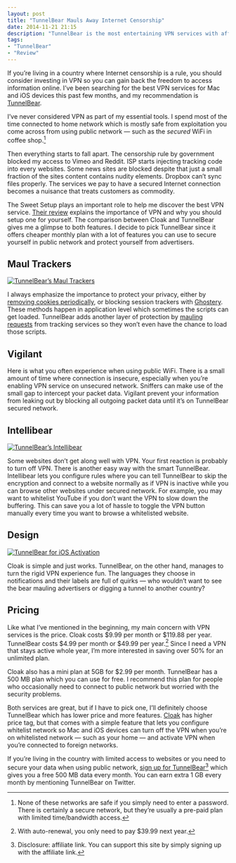 ```yaml
---
layout: post
title: "TunnelBear Mauls Away Internet Censorship"
date: 2014-11-21 21:15
description: "TunnelBear is the most entertaining VPN services with affordable unlimited plan. Browse safely and mauls away Internet censorship with TunnelBear."
tags:
- "TunnelBear"
- "Review"
---
```


If you’re living in a country where Internet censorship is a rule, you should consider investing in VPN so you can gain back the freedom to access information online. I’ve been searching for the best VPN services for Mac and iOS devices this past few months, and my recommendation is [TunnelBear](http://click.tunnelbear.com/aff_c?offer_id=2&aff_id=1124 "Create TunnelBear Account").

<!-- more -->

I’ve never considered VPN as part of my essential tools. I spend most of the time connected to home network which is mostly safe from exploitation you come across from using public network — such as the *secured* WiFi in coffee shop.[^1]

Then everything starts to fall apart. The censorship rule by government blocked my access to Vimeo and Reddit. ISP starts injecting tracking code into every websites. Some news sites are blocked despite that just a small fraction of the sites content contains nudity elements. Dropbox can’t sync files properly. The services we pay to have a secured Internet connection becomes a nuisance that treats customers as commodity.

The Sweet Setup plays an important role to help me discover the best VPN service. [Their review](http://thesweetsetup.com/apps/best-vpn-solution-ios-os-x/ "The best VPN solution for iOS and OS X - The Sweet Setup") explains the importance of VPN and why you should setup one for yourself. The comparison between Cloak and TunnelBear gives me a glimpse to both features. I decide to pick TunnelBear since it offers cheaper monthly plan with a lot of features you can use to secure yourself in public network and protect yourself from advertisers.

## Maul Trackers

[ ![TunnelBear’s Maul Trackers][204620] ](http://images.sayzlim.net/2014/11/tunnelbear_maultrackers.jpg "TunnelBear’s Maul Trackers")

[204620]: http://images.sayzlim.net/2014/11/tunnelbear_maultrackers.jpg "TunnelBear’s Maul Trackers"

I always emphasize the importance to protect your privacy, either by [removing cookies periodically](http://sayzlim.net/cookie-for-mac "Protect Your Online Privacy with Cookie - Sayz Lim"), or blocking session trackers with [Ghostery](https://www.ghostery.com/ "Ghostery, Inc."). These methods happen in application level which sometimes the scripts can get loaded. TunnelBear adds another layer of protection by [mauling requests](https://www.tunnelbear.com/privacy/tunnelbear-privacy-what-is-maul-trackers/ "TunnelBear Privacy: What is “Maul Trackers”? - TunnelBear") from tracking services so they won’t even have the chance to load those scripts.

## Vigilant

Here is what you often experience when using public WiFi. There is a small amount of time where connection is insecure, especially when you’re enabling VPN service on unsecured network. Sniffers can make use of the small gap to intercept your packet data. Vigilant prevent your information from leaking out by blocking all outgoing packet data until it’s on TunnelBear secured network.

## Intellibear

[ ![TunnelBear’s Intellibear][204524] ](http://images.sayzlim.net/2014/11/tunnelbear_intellibear.jpg "TunnelBear’s Intellibear")

[204524]: http://images.sayzlim.net/2014/11/tunnelbear_intellibear.jpg "TunnelBear’s Intellibear"

Some websites don’t get along well with VPN. Your first reaction is probably to turn off VPN. There is another easy way with the smart TunnelBear. Intellibear lets you configure rules where you can tell TunnelBear to skip the encryption and connect to a website normally as if VPN is inactive while you can browse other websites under secured network. For example, you may want to whitelist YouTube if you don’t want the VPN to slow down the buffering. This can save you a lot of hassle to toggle the VPN button manually every time you want to browse a whitelisted website.

## Design

[ ![TunnelBear for iOS Activation][204552] ](http://images.sayzlim.net/2014/11/tunnelbear_animation.gif "TunnelBear for iOS Activation")

[204552]: http://images.sayzlim.net/2014/11/tunnelbear_animation.gif "TunnelBear for iOS Activation"

Cloak is simple and just works. TunnelBear, on the other hand, manages to turn the rigid VPN experience fun. The languages they choose in notifications and their labels are full of quirks — who wouldn’t want to see the bear mauling advertisers or digging a tunnel to another country?

## Pricing

Like what I’ve mentioned in the beginning, my main concern with VPN services is the price. Cloak costs $9.99 per month or $119.88 per year. TunnelBear costs $4.99 per month or $49.99 per year.[^2] Since I need a VPN that stays active whole year, I’m more interested in saving over 50% for an unlimited plan.

Cloak also has a mini plan at 5GB for $2.99 per month. TunnelBear has a 500 MB plan which you can use for free. I recommend this plan for people who occasionally need to connect to public network but worried with the security problems.

Both services are great, but if I have to pick one, I’ll definitely choose TunnelBear which has lower price and more features. [Cloak](https://www.getcloak.com/ "Cloak VPN - Cloak - GetCloak.com") has higher price tag, but that comes with a simple feature that lets you configure whitelist network so Mac and iOS devices can turn off the VPN when you’re on whitelisted network — such as your home — and activate VPN when you’re connected to foreign networks.

If you’re living in the country with limited access to websites or you need to secure your data when using public network, [sign up for TunnelBear](http://click.tunnelbear.com/aff_c?offer_id=2&aff_id=1124 "Create TunnelBear Account")[^3] which gives you a free 500 MB data every month. You can earn extra 1 GB every month by mentioning TunnelBear on Twitter.

[^1]: None of these networks are safe if you simply need to enter a password. There is certainly a secure network, but they’re usually a pre-paid plan with limited time/bandwidth access.
[^2]: With auto-renewal, you only need to pay $39.99 next year.
[^3]: Disclosure: affiliate link. You can support this site by simply signing up with the affiliate link.
